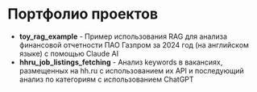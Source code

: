 # Портфолио проектов
* **toy_rag_example** - Пример использования RAG для анализа финансовой отчетности ПАО Газпром за 2024 год (на английском языке) с помощью Claude AI
* **hhru_job_listings_fetching** - Анализ keywords в вакансиях, размещенных на hh.ru с использованием их API и последующий анализ по категориям с использованием ChatGPT
